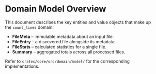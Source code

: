# Domain Model Overview

This document describes the key entities and value objects that make up the
`count_lines` domain:

- **FileMeta** – immutable metadata about an input file.
- **FileEntry** – a discovered file alongside its metadata.
- **FileStats** – calculated statistics for a single file.
- **Summary** – aggregated totals across all processed files.

Refer to `crates/core/src/domain/model/` for the corresponding implementations.
